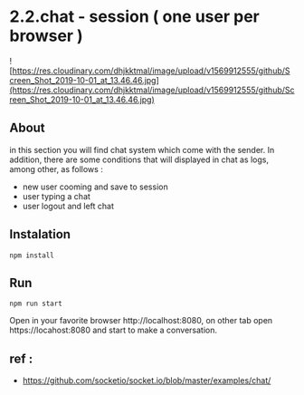 # 2.2.chat - session ( one user per browser )

![https://res.cloudinary.com/dhjkktmal/image/upload/v1569912555/github/Screen_Shot_2019-10-01_at_13.46.46.jpg](https://res.cloudinary.com/dhjkktmal/image/upload/v1569912555/github/Screen_Shot_2019-10-01_at_13.46.46.jpg)

## About
in this section you will find chat system which come with the sender. In addition, there are some conditions that will displayed in chat as logs, among other, as follows :
- new user cooming and save to session
- user typing a chat
- user logout and left chat

## Instalation
```
npm install
```

## Run
```
npm run start
```
Open in your favorite browser http://localhost:8080, on other tab open https://locahost:8080 and start to make a conversation.


## ref : 

- https://github.com/socketio/socket.io/blob/master/examples/chat/